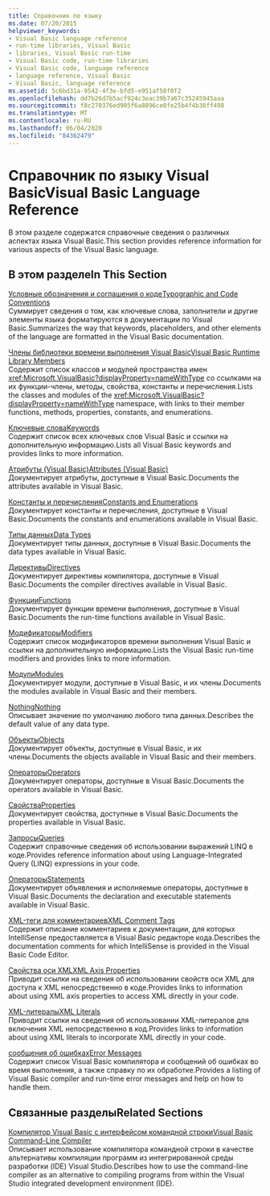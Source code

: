 ```yaml
---
title: Справочник по языку
ms.date: 07/20/2015
helpviewer_keywords:
- Visual Basic language reference
- run-time libraries, Visual Basic
- libraries, Visual Basic run-time
- Visual Basic code, run-time libraries
- Visual Basic code, language reference
- language reference, Visual Basic
- Visual Basic, language reference
ms.assetid: 5c6bd31a-9542-4f3e-bfd5-e951af58f0f2
ms.openlocfilehash: dd7b26d7b5acf924c3eac39b7a67c35245945aaa
ms.sourcegitcommit: f8c270376ed905f6a8896ce0fe25b4f4b38ff498
ms.translationtype: MT
ms.contentlocale: ru-RU
ms.lasthandoff: 06/04/2020
ms.locfileid: "84362479"
---
```

# <a name="visual-basic-language-reference"></a><span data-ttu-id="4c38d-102">Справочник по языку Visual Basic</span><span class="sxs-lookup"><span data-stu-id="4c38d-102">Visual Basic Language Reference</span></span>

<span data-ttu-id="4c38d-103">В этом разделе содержатся справочные сведения о различных аспектах языка Visual Basic.</span><span class="sxs-lookup"><span data-stu-id="4c38d-103">This section provides reference information for various aspects of the Visual Basic language.</span></span>  
  
## <a name="in-this-section"></a><span data-ttu-id="4c38d-104">В этом разделе</span><span class="sxs-lookup"><span data-stu-id="4c38d-104">In This Section</span></span>  

 [<span data-ttu-id="4c38d-105">Условные обозначения и соглашения о коде</span><span class="sxs-lookup"><span data-stu-id="4c38d-105">Typographic and Code Conventions</span></span>](typographic-and-code-conventions.md)  
 <span data-ttu-id="4c38d-106">Суммирует сведения о том, как ключевые слова, заполнители и другие элементы языка форматируются в документации по Visual Basic.</span><span class="sxs-lookup"><span data-stu-id="4c38d-106">Summarizes the way that keywords, placeholders, and other elements of the language are formatted in the Visual Basic documentation.</span></span>  
  
 [<span data-ttu-id="4c38d-107">Члены библиотеки времени выполнения Visual Basic</span><span class="sxs-lookup"><span data-stu-id="4c38d-107">Visual Basic Runtime Library Members</span></span>](runtime-library-members.md)  
 <span data-ttu-id="4c38d-108">Содержит список классов и модулей пространства имен <xref:Microsoft.VisualBasic?displayProperty=nameWithType> со ссылками на их функции-члены, методы, свойства, константы и перечисления.</span><span class="sxs-lookup"><span data-stu-id="4c38d-108">Lists the classes and modules of the <xref:Microsoft.VisualBasic?displayProperty=nameWithType> namespace, with links to their member functions, methods, properties, constants, and enumerations.</span></span>  
  
 [<span data-ttu-id="4c38d-109">Ключевые слова</span><span class="sxs-lookup"><span data-stu-id="4c38d-109">Keywords</span></span>](keywords/index.md)  
 <span data-ttu-id="4c38d-110">Содержит список всех ключевых слов Visual Basic и ссылки на дополнительную информацию.</span><span class="sxs-lookup"><span data-stu-id="4c38d-110">Lists all Visual Basic keywords and provides links to more information.</span></span>  
  
 [<span data-ttu-id="4c38d-111">Атрибуты (Visual Basic)</span><span class="sxs-lookup"><span data-stu-id="4c38d-111">Attributes (Visual Basic)</span></span>](attributes.md)  
 <span data-ttu-id="4c38d-112">Документирует атрибуты, доступные в Visual Basic.</span><span class="sxs-lookup"><span data-stu-id="4c38d-112">Documents the attributes available in Visual Basic.</span></span>  
  
 [<span data-ttu-id="4c38d-113">Константы и перечисления</span><span class="sxs-lookup"><span data-stu-id="4c38d-113">Constants and Enumerations</span></span>](constants-and-enumerations.md)  
 <span data-ttu-id="4c38d-114">Документирует константы и перечисления, доступные в Visual Basic.</span><span class="sxs-lookup"><span data-stu-id="4c38d-114">Documents the constants and enumerations available in Visual Basic.</span></span>  
  
 [<span data-ttu-id="4c38d-115">Типы данных</span><span class="sxs-lookup"><span data-stu-id="4c38d-115">Data Types</span></span>](data-types/index.md)  
 <span data-ttu-id="4c38d-116">Документирует типы данных, доступные в Visual Basic.</span><span class="sxs-lookup"><span data-stu-id="4c38d-116">Documents the data types available in Visual Basic.</span></span>  
  
 [<span data-ttu-id="4c38d-117">Директивы</span><span class="sxs-lookup"><span data-stu-id="4c38d-117">Directives</span></span>](directives/index.md)  
 <span data-ttu-id="4c38d-118">Документирует директивы компилятора, доступные в Visual Basic.</span><span class="sxs-lookup"><span data-stu-id="4c38d-118">Documents the compiler directives available in Visual Basic.</span></span>  
  
 [<span data-ttu-id="4c38d-119">Функции</span><span class="sxs-lookup"><span data-stu-id="4c38d-119">Functions</span></span>](functions/index.md)  
 <span data-ttu-id="4c38d-120">Документирует функции времени выполнения, доступные в Visual Basic.</span><span class="sxs-lookup"><span data-stu-id="4c38d-120">Documents the run-time functions available in Visual Basic.</span></span>  
  
 [<span data-ttu-id="4c38d-121">Модификаторы</span><span class="sxs-lookup"><span data-stu-id="4c38d-121">Modifiers</span></span>](modifiers/index.md)  
 <span data-ttu-id="4c38d-122">Содержит список модификаторов времени выполнения Visual Basic и ссылки на дополнительную информацию.</span><span class="sxs-lookup"><span data-stu-id="4c38d-122">Lists the Visual Basic run-time modifiers and provides links to more information.</span></span>  
  
 [<span data-ttu-id="4c38d-123">Модули</span><span class="sxs-lookup"><span data-stu-id="4c38d-123">Modules</span></span>](modules.md)  
 <span data-ttu-id="4c38d-124">Документирует модули, доступные в Visual Basic, и их члены.</span><span class="sxs-lookup"><span data-stu-id="4c38d-124">Documents the modules available in Visual Basic and their members.</span></span>  
  
 [<span data-ttu-id="4c38d-125">Nothing</span><span class="sxs-lookup"><span data-stu-id="4c38d-125">Nothing</span></span>](nothing.md)  
 <span data-ttu-id="4c38d-126">Описывает значение по умолчанию любого типа данных.</span><span class="sxs-lookup"><span data-stu-id="4c38d-126">Describes the default value of any data type.</span></span>  
  
 [<span data-ttu-id="4c38d-127">Объекты</span><span class="sxs-lookup"><span data-stu-id="4c38d-127">Objects</span></span>](objects/index.md)  
 <span data-ttu-id="4c38d-128">Документирует объекты, доступные в Visual Basic, и их члены.</span><span class="sxs-lookup"><span data-stu-id="4c38d-128">Documents the objects available in Visual Basic and their members.</span></span>  
  
 [<span data-ttu-id="4c38d-129">Операторы</span><span class="sxs-lookup"><span data-stu-id="4c38d-129">Operators</span></span>](operators/index.md)  
 <span data-ttu-id="4c38d-130">Документирует операторы, доступные в Visual Basic.</span><span class="sxs-lookup"><span data-stu-id="4c38d-130">Documents the operators available in Visual Basic.</span></span>  
  
 [<span data-ttu-id="4c38d-131">Свойства</span><span class="sxs-lookup"><span data-stu-id="4c38d-131">Properties</span></span>](properties.md)  
 <span data-ttu-id="4c38d-132">Документирует свойства, доступные в Visual Basic.</span><span class="sxs-lookup"><span data-stu-id="4c38d-132">Documents the properties available in Visual Basic.</span></span>  
  
 [<span data-ttu-id="4c38d-133">Запросы</span><span class="sxs-lookup"><span data-stu-id="4c38d-133">Queries</span></span>](queries/index.md)  
 <span data-ttu-id="4c38d-134">Содержит справочные сведения об использовании выражений LINQ в коде.</span><span class="sxs-lookup"><span data-stu-id="4c38d-134">Provides reference information about using Language-Integrated Query (LINQ) expressions in your code.</span></span>  
  
 [<span data-ttu-id="4c38d-135">Операторы</span><span class="sxs-lookup"><span data-stu-id="4c38d-135">Statements</span></span>](statements/index.md)  
 <span data-ttu-id="4c38d-136">Документирует объявления и исполняемые операторы, доступные в Visual Basic.</span><span class="sxs-lookup"><span data-stu-id="4c38d-136">Documents the declaration and executable statements available in Visual Basic.</span></span>  
  
 [<span data-ttu-id="4c38d-137">XML-теги для комментариев</span><span class="sxs-lookup"><span data-stu-id="4c38d-137">XML Comment Tags</span></span>](xmldoc/index.md)  
 <span data-ttu-id="4c38d-138">Содержит описание комментариев к документации, для которых IntelliSense предоставляется в Visual Basic редакторе кода.</span><span class="sxs-lookup"><span data-stu-id="4c38d-138">Describes the documentation comments for which IntelliSense is provided in the Visual Basic Code Editor.</span></span>  
  
 [<span data-ttu-id="4c38d-139">Свойства оси XML</span><span class="sxs-lookup"><span data-stu-id="4c38d-139">XML Axis Properties</span></span>](xml-axis/index.md)  
 <span data-ttu-id="4c38d-140">Приводит ссылки на сведения об использовании свойств оси XML для доступа к XML непосредственно в коде.</span><span class="sxs-lookup"><span data-stu-id="4c38d-140">Provides links to information about using XML axis properties to access XML directly in your code.</span></span>  
  
 [<span data-ttu-id="4c38d-141">XML-литералы</span><span class="sxs-lookup"><span data-stu-id="4c38d-141">XML Literals</span></span>](xml-literals/index.md)  
 <span data-ttu-id="4c38d-142">Приводит ссылки на сведения об использовании XML-литералов для включения XML непосредственно в код.</span><span class="sxs-lookup"><span data-stu-id="4c38d-142">Provides links to information about using XML literals to incorporate XML directly in your code.</span></span>  
  
 [<span data-ttu-id="4c38d-143">сообщения об ошибках</span><span class="sxs-lookup"><span data-stu-id="4c38d-143">Error Messages</span></span>](error-messages/index.md)  
 <span data-ttu-id="4c38d-144">Содержит список Visual Basic компилятора и сообщений об ошибках во время выполнения, а также справку по их обработке.</span><span class="sxs-lookup"><span data-stu-id="4c38d-144">Provides a listing of Visual Basic compiler and run-time error messages and help on how to handle them.</span></span>  
  
## <a name="related-sections"></a><span data-ttu-id="4c38d-145">Связанные разделы</span><span class="sxs-lookup"><span data-stu-id="4c38d-145">Related Sections</span></span>  

 [<span data-ttu-id="4c38d-146">Компилятор Visual Basic с интерфейсом командной строки</span><span class="sxs-lookup"><span data-stu-id="4c38d-146">Visual Basic Command-Line Compiler</span></span>](../reference/command-line-compiler/index.md)  
 <span data-ttu-id="4c38d-147">Описывает использование компилятора командной строки в качестве альтернативы компиляции программ из интегрированной среды разработки (IDE) Visual Studio.</span><span class="sxs-lookup"><span data-stu-id="4c38d-147">Describes how to use the command-line compiler as an alternative to compiling programs from within the Visual Studio integrated development environment (IDE).</span></span>
